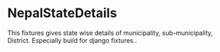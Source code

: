 # NepalStateDetails
This fixtures gives state wise details of municipality, sub-municipality,   District. Especially build for django fixtures..
